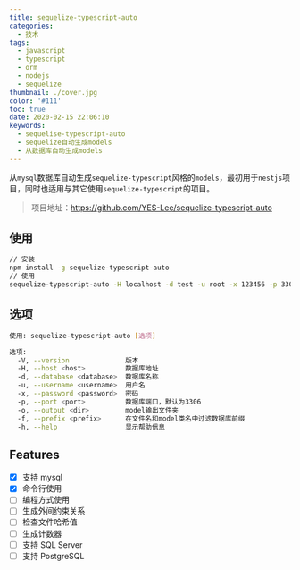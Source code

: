 ```yaml
---
title: sequelize-typescript-auto
categories:
  - 技术
tags:
  - javascript
  - typescript
  - orm
  - nodejs
  - sequelize
thumbnail: ./cover.jpg
color: '#111'
toc: true
date: 2020-02-15 22:06:10
keywords:
  - sequelise-typescript-auto
  - sequelize自动生成models
  - 从数据库自动生成models
---
```


从`mysql`数据库自动生成`sequelize-typescript`风格的`models`，最初用于`nestjs`项目，同时也适用与其它使用`sequelize-typescript`的项目。

<!-- more -->

> 项目地址：https://github.com/YES-Lee/sequelize-typescript-auto

## 使用

```bash
// 安装
npm install -g sequelize-typescript-auto
// 使用
sequelize-typescript-auto -H localhost -d test -u root -x 123456 -p 3306 -f test_ -o ./_models
```

## 选项

```bash
使用: sequelize-typescript-auto [选项]

选项:
  -V, --version              版本
  -H, --host <host>          数据库地址
  -d, --database <database>  数据库名称
  -u, --username <username>  用户名
  -x, --password <password>  密码
  -p, --port <port>          数据库端口，默认为3306
  -o, --output <dir>         model输出文件夹
  -f, --prefix <prefix>      在文件名和model类名中过滤数据库前缀
  -h, --help                 显示帮助信息
```

## Features

- [x] 支持 mysql
- [x] 命令行使用
- [ ] 编程方式使用
- [ ] 生成外间约束关系
- [ ] 检查文件哈希值
- [ ] 生成计数器
- [ ] 支持 SQL Server
- [ ] 支持 PostgreSQL
